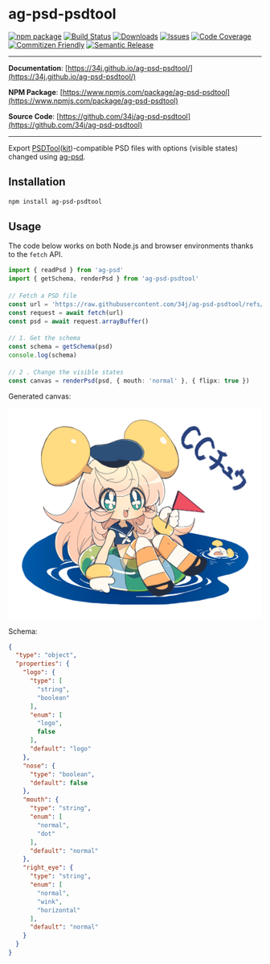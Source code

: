 # ag-psd-psdtool

[![npm package][npm-img]][npm-url]
[![Build Status][build-img]][build-url]
[![Downloads][downloads-img]][downloads-url]
[![Issues][issues-img]][issues-url]
[![Code Coverage][codecov-img]][codecov-url]
[![Commitizen Friendly][commitizen-img]][commitizen-url]
[![Semantic Release][semantic-release-img]][semantic-release-url]

---

**Documentation**: [https://34j.github.io/ag-psd-psdtool/](https://34j.github.io/ag-psd-psdtool/)

**NPM Package**: [https://www.npmjs.com/package/ag-psd-psdtool](https://www.npmjs.com/package/ag-psd-psdtool)

**Source Code**: [https://github.com/34j/ag-psd-psdtool](https://github.com/34j/ag-psd-psdtool)

---

Export [PSDTool](https://oov.github.io/psdtool/)([kit](https://oov.github.io/aviutl_psdtoolkit/index.html))-compatible PSD files with options (visible states) changed using [ag-psd](https://github.com/Agamnentzar/ag-psd).

## Installation

```bash
npm install ag-psd-psdtool
```

## Usage

The code below works on both Node.js and browser environments thanks to the `fetch` API.

```ts
import { readPsd } from 'ag-psd'
import { getSchema, renderPsd } from 'ag-psd-psdtool'

// Fetch a PSD file
const url = 'https://raw.githubusercontent.com/34j/ag-psd-psdtool/refs/heads/main/test/assets/ccchu.psd'
const request = await fetch(url)
const psd = await request.arrayBuffer()

// 1. Get the schema
const schema = getSchema(psd)
console.log(schema)

// 2 . Change the visible states
const canvas = renderPsd(psd, { mouth: 'normal' }, { flipx: true })
```

Generated canvas:

![canvas](https://raw.githubusercontent.com/34j/ag-psd-psdtool/refs/heads/main/test/generated/ccchu-gen-0-true-false.png)

Schema:

```json
{
  "type": "object",
  "properties": {
    "logo": {
      "type": [
        "string",
        "boolean"
      ],
      "enum": [
        "logo",
        false
      ],
      "default": "logo"
    },
    "nose": {
      "type": "boolean",
      "default": false
    },
    "mouth": {
      "type": "string",
      "enum": [
        "normal",
        "dot"
      ],
      "default": "normal"
    },
    "right_eye": {
      "type": "string",
      "enum": [
        "normal",
        "wink",
        "horizontal"
      ],
      "default": "normal"
    }
  }
}
```

[build-img]:https://github.com/34j/ag-psd-psdtool/actions/workflows/release.yml/badge.svg
[build-url]:https://github.com/34j/ag-psd-psdtool/actions/workflows/release.yml
[downloads-img]:https://img.shields.io/npm/dt/ag-psd-psdtool
[downloads-url]:https://www.npmtrends.com/ag-psd-psdtool
[npm-img]:https://img.shields.io/npm/v/ag-psd-psdtool
[npm-url]:https://www.npmjs.com/package/ag-psd-psdtool
[issues-img]:https://img.shields.io/github/issues/34j/ag-psd-psdtool
[issues-url]:https://github.com/34j/ag-psd-psdtool/issues
[codecov-img]:https://codecov.io/gh/34j/ag-psd-psdtool/branch/main/graph/badge.svg
[codecov-url]:https://codecov.io/gh/34j/ag-psd-psdtool
[semantic-release-img]:https://img.shields.io/badge/%20%20%F0%9F%93%A6%F0%9F%9A%80-semantic--release-e10079.svg
[semantic-release-url]:https://github.com/semantic-release/semantic-release
[commitizen-img]:https://img.shields.io/badge/commitizen-friendly-brightgreen.svg
[commitizen-url]:http://commitizen.github.io/cz-cli/
